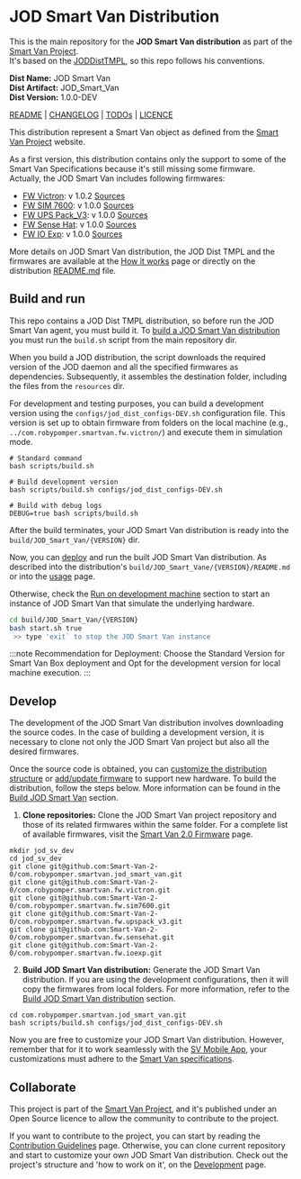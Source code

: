 # JOD Smart Van Distribution

This is the main repository for the **JOD Smart Van distribution** as part of
the [Smart Van Project](https://smartvan.johnosproject.org/).<br />
It's based on the [JODDistTMPL](/docs/how_it_works.md#jod-dist-tmpl),
so this repo follows his conventions.

**Dist Name:** JOD Smart Van<br />
**Dist Artifact:** JOD_Smart_Van<br />
**Dist Version:** 1.0.0-DEV

[README](README.md) | [CHANGELOG](CHANGELOG.md) | [TODOs](TODOs.md) | [LICENCE](LICENCE.md)

This distribution represent a Smart Van object as defined from
the [Smart Van Project](https://smartvan.johnosproject.org) website.

As a first version, this distribution contains only the support to some of the
Smart Van Specifications because it's still missing some firmware.<br/>
Actually, the JOD Smart Van includes following firmwares:
* [FW Victron](https://smartvan.johnosproject.org/docs/software/firmware/fw_victron): v 1.0.2 [Sources](https://github.com/Smart-Van-2-0/com.robypomper.smartvan.fw.victron/)
* [FW SIM 7600](https://smartvan.johnosproject.org/docs/software/firmware/fw_sim7600): v 1.0.0 [Sources](https://github.com/Smart-Van-2-0/com.robypomper.smartvan.fw.sim7600/)
* [FW UPS Pack_V3](https://smartvan.johnosproject.org/docs/software/firmware/fw_upspack_v3): v 1.0.0 [Sources](https://github.com/Smart-Van-2-0/com.robypomper.smartvan.fw.upspack_v3/)
* [FW Sense Hat](https://smartvan.johnosproject.org/docs/software/firmware/fw_sensehat): v 1.0.0 [Sources](https://github.com/Smart-Van-2-0/com.robypomper.smartvan.fw.sensehat/)
* [FW IO Exp](https://smartvan.johnosproject.org/docs/software/firmware/fw_ioexp): v 1.0.0 [Sources](https://github.com/Smart-Van-2-0/com.robypomper.smartvan.fw.ioexp/)

More details on JOD Smart Van distribution, the JOD Dist TMPL and the firmwares
are available at the [How it works](docs/how_it_works.md) page or directly on
the distribution [README.md](dists/resources/README.md) file.

## Build and run

This repo contains a JOD Dist TMPL distribution, so before run the JOD Smart Van
agent, you must build it.
To [build a JOD Smart Van distribution](docs/development.md#build-jod-smart-van-distribution)
you must run the `build.sh` script from the main repository dir.

When you build a JOD distribution, the script downloads the required version of
the JOD daemon and all the specified firmwares as dependencies. Subsequently, it
assembles the destination folder, including the files from the `resources` dir.

For development and testing purposes, you can build a development version
using the `configs/jod_dist_configs-DEV.sh` configuration file. This version is
set up to obtain firmware from folders on the local machine
(e.g., `../com.robypomper.smartvan.fw.victron/`) and execute them in simulation
mode.

```shell
# Standard command
bash scripts/build.sh

# Build development version
bash scripts/build.sh configs/jod_dist_configs-DEV.sh

# Build with debug logs
DEBUG=true bash scripts/build.sh
```

After the build terminates, your JOD Smart Van distribution is ready into the
`build/JOD_Smart_Van/{VERSION}` dir.

Now, you can [deploy](/docs/development.md#deploy-on-remote-machine) and run the
built JOD Smart Van distribution. As described into the distribution's
`build/JOD_Smart_Vane/{VERSION}/README.md` or into the [usage](/docs/usage.md)
page.

Otherwise, check the [Run on development machine](development.md#run-on-development-machine)
section to start an instance of JOD Smart Van that simulate the underlying
hardware.

```bash
cd build/JOD_Smart_Van/{VERSION}
bash start.sh true
 >> type 'exit` to stop the JOD Smart Van instance
```

:::note
Recommendation for Deployment: Choose the Standard Version for Smart Van Box
deployment and Opt for the development version for local machine execution.
:::

## Develop

The development of the JOD Smart Van distribution involves downloading the
source codes. In the case of building a development version, it is necessary to
clone not only the JOD Smart Van project but also all the desired firmwares.

Once the source code is obtained, you
can [customize the distribution structure](docs/development.md#update-a-smart-van-specsjod-pillars)
or [add/update firmware](docs/development.md#add-a-new-firmware) to support new
hardware. To build the distribution, follow the steps below. More information
can be found in
the [Build JOD Smart Van](docs/development.md#build-jod-smart-van-distribution)
section.

1. **Clone repositories:**
   Clone the JOD Smart Van project repository and those of its related firmwares
   within the same folder. For a complete list of available firmwares, visit the
   [Smart Van 2.0 Firmware](https://github.com/search?q=topic%3Afirmware+org%3ASmart-Van-2-0&type=Repositories)
   page.
  ```shell
  mkdir jod_sv_dev
  cd jod_sv_dev
  git clone git@github.com:Smart-Van-2-0/com.robypomper.smartvan.jod_smart_van.git
  git clone git@github.com:Smart-Van-2-0/com.robypomper.smartvan.fw.victron.git
  git clone git@github.com:Smart-Van-2-0/com.robypomper.smartvan.fw.sim7600.git
  git clone git@github.com:Smart-Van-2-0/com.robypomper.smartvan.fw.upspack_v3.git
  git clone git@github.com:Smart-Van-2-0/com.robypomper.smartvan.fw.sensehat.git
  git clone git@github.com:Smart-Van-2-0/com.robypomper.smartvan.fw.ioexp.git
  ```
2. **Build JOD Smart Van distribution:**
  Generate the JOD Smart Van distribution. If you are using the development
  configurations, then it will copy the firmwares from local folders. For more
  information, refer to
  the [Build JOD Smart Van distribution](/docs/development.md#build-jod-smart-van-distribution)
  section.
  ```shell
  cd com.robypomper.smartvan.jod_smart_van.git
  bash scripts/build.sh configs/jod_dist_configs-DEV.sh
  ```

Now you are free to customize your JOD Smart Van distribution. However, remember
that for it to work seamlessly with
the [SV Mobile App](https://smartvan.johnosproject.org/docs/software#sv-mobile-app),
your customizations must adhere to
the [Smart Van specifications](https://smartvan.johnosproject.org/docs/specs).

## Collaborate

This project is part of the [Smart Van Project](https://smartvan.johnosproject.org),
and it's published under an Open Source licence to allow the community to
contribute to the project.

If you want to contribute to the project, you can start by reading the
[Contribution Guidelines](https://smartvan.johnosproject.org/collaborate) page.
Otherwise, you can clone current repository and start to customize your own
JOD Smart Van distribution. Check out the project's structure and 'how to work
on it', on the [Development](/docs/development.md) page.
